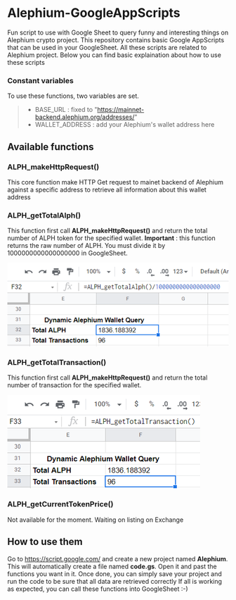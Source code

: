 # Alephium-GoogleAppScripts
Fun script to use with Google Sheet to query funny and interesting things on Alephium crypto project.
This repository contains basic Google AppScripts that can be used in your GoogleSheet. All these scripts are related to Alephium project. Below you can find basic explaination about how to use these scripts

### Constant variables
To use these functions, two variables are set.
> - BASE_URL : fixed to "https://mainnet-backend.alephium.org/addresses/"
> - WALLET_ADDRESS : add your Alephium's wallet address here

## Available functions

### ALPH_makeHttpRequest()
This core function make HTTP Get request to mainet backend of Alephium against a specific address to retrieve all information about this wallet address

### ALPH_getTotalAlph()
This function first call **ALPH_makeHttpRequest()** and return the total number of ALPH token for the specified wallet.
**Important** : this function returns the raw number of ALPH. You must divide it by 1000000000000000000 in GoogleSheet. 

<img src="./ressources/totalAlph.png" >

### ALPH_getTotalTransaction()
This function first call **ALPH_makeHttpRequest()** and return the total number of transaction for the specified wallet.

<img src="./ressources/totalTX.png" >

### ALPH_getCurrentTokenPrice()
Not available for the moment. Waiting on listing on Exchange

## How to use them
Go to https://script.google.com/ and create a new project named **Alephium**. 
This will automatically create a file named **code.gs**. Open it and past the functions you want in it.
Once done, you can simply save your project and run the code to be sure that all data are retrieved correctly 
If all is working as expected, you can call these functions into GoogleSheet :-)


